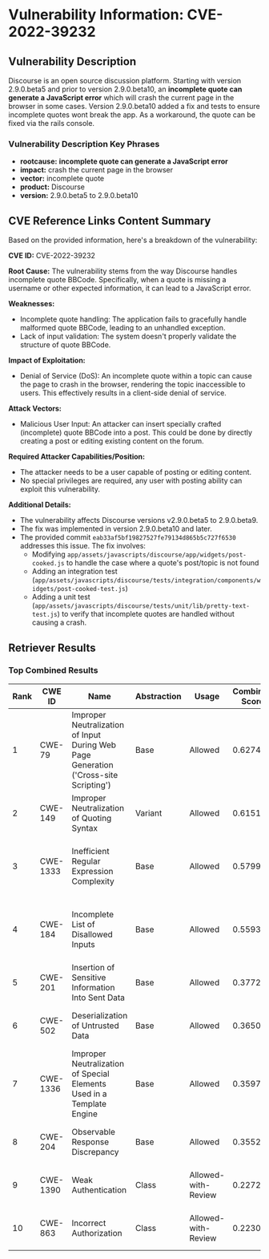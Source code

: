 # Vulnerability Information: CVE-2022-39232

## Vulnerability Description
Discourse is an open source discussion platform. Starting with version 2.9.0.beta5 and prior to version 2.9.0.beta10, an **incomplete quote can generate a JavaScript error** which will crash the current page in the browser in some cases. Version 2.9.0.beta10 added a fix and tests to ensure incomplete quotes wont break the app. As a workaround, the quote can be fixed via the rails console.

### Vulnerability Description Key Phrases
- **rootcause:** **incomplete quote can generate a JavaScript error**
- **impact:** crash the current page in the browser
- **vector:** incomplete quote
- **product:** Discourse
- **version:** 2.9.0.beta5 to 2.9.0.beta10

## CVE Reference Links Content Summary
Based on the provided information, here's a breakdown of the vulnerability:

**CVE ID:** CVE-2022-39232

**Root Cause:**
The vulnerability stems from the way Discourse handles incomplete quote BBCode. Specifically, when a quote is missing a username or other expected information, it can lead to a JavaScript error.

**Weaknesses:**
- Incomplete quote handling: The application fails to gracefully handle malformed quote BBCode, leading to an unhandled exception.
- Lack of input validation: The system doesn't properly validate the structure of quote BBCode.

**Impact of Exploitation:**
- Denial of Service (DoS): An incomplete quote within a topic can cause the page to crash in the browser, rendering the topic inaccessible to users. This effectively results in a client-side denial of service.

**Attack Vectors:**
- Malicious User Input: An attacker can insert specially crafted (incomplete) quote BBCode into a post. This could be done by directly creating a post or editing existing content on the forum.

**Required Attacker Capabilities/Position:**
- The attacker needs to be a user capable of posting or editing content.
- No special privileges are required, any user with posting ability can exploit this vulnerability.

**Additional Details:**
- The vulnerability affects Discourse versions v2.9.0.beta5 to 2.9.0.beta9.
- The fix was implemented in version 2.9.0.beta10 and later.
- The provided commit `eab33af5bf19827527fe79134d865b5c727f6530` addresses this issue. The fix involves:
    - Modifying `app/assets/javascripts/discourse/app/widgets/post-cooked.js` to handle the case where a quote's post/topic is not found
    - Adding an integration test (`app/assets/javascripts/discourse/tests/integration/components/widgets/post-cooked-test.js`)
    - Adding a unit test (`app/assets/javascripts/discourse/tests/unit/lib/pretty-text-test.js`) to verify that incomplete quotes are handled without causing a crash.

## Retriever Results

### Top Combined Results

| Rank | CWE ID | Name | Abstraction | Usage | Combined Score | Retrievers | Individual Scores |
|------|--------|------|-------------|-------|---------------|------------|-------------------|
| 1 | CWE-79 | Improper Neutralization of Input During Web Page Generation ('Cross-site Scripting') | Base | Allowed | 0.6274 | dense, sparse, graph | dense: 0.439, sparse: 0.347, graph: 0.586 |
| 2 | CWE-149 | Improper Neutralization of Quoting Syntax | Variant | Allowed | 0.6151 | dense, sparse | dense: 0.564, sparse: 0.671 |
| 3 | CWE-1333 | Inefficient Regular Expression Complexity | Base | Allowed | 0.5799 | dense, sparse, graph | dense: 0.411, sparse: 0.329, graph: 0.521 |
| 4 | CWE-184 | Incomplete List of Disallowed Inputs | Base | Allowed | 0.5593 | dense, sparse, graph | dense: 0.370, sparse: 0.317, graph: 0.539 |
| 5 | CWE-201 | Insertion of Sensitive Information Into Sent Data | Base | Allowed | 0.3772 | dense, sparse | dense: 0.383, sparse: 0.324 |
| 6 | CWE-502 | Deserialization of Untrusted Data | Base | Allowed | 0.3650 | dense, sparse | dense: 0.375, sparse: 0.310 |
| 7 | CWE-1336 | Improper Neutralization of Special Elements Used in a Template Engine | Base | Allowed | 0.3597 | dense, sparse | dense: 0.360, sparse: 0.314 |
| 8 | CWE-204 | Observable Response Discrepancy | Base | Allowed | 0.3552 | dense, sparse | dense: 0.361, sparse: 0.305 |
| 9 | CWE-1390 | Weak Authentication | Class | Allowed-with-Review | 0.2272 | sparse, graph | sparse: 0.372, graph: 0.487 |
| 10 | CWE-863 | Incorrect Authorization | Class | Allowed-with-Review | 0.2230 | dense, sparse | dense: 0.385, sparse: 0.327 |

